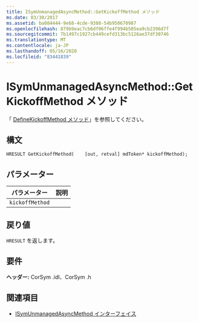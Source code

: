 ```yaml
---
title: ISymUnmanagedAsyncMethod::GetKickoffMethod メソッド
ms.date: 03/30/2017
ms.assetid: ba084444-9e68-4cde-9388-54b950670987
ms.openlocfilehash: 879b9eac7cb6df06ffe4f994b505ea9cb2396d7f
ms.sourcegitcommit: 7b1497c1927cb449cefd313bc5126ae37df30746
ms.translationtype: MT
ms.contentlocale: ja-JP
ms.lasthandoff: 05/16/2020
ms.locfileid: "83441839"
---
```

# <a name="isymunmanagedasyncmethodgetkickoffmethod-method"></a>ISymUnmanagedAsyncMethod::GetKickoffMethod メソッド
「 [DefineKickoffMethod メソッド](isymunmanagedasyncmethodpropertieswriter-definekickoffmethod-method.md)」を参照してください。  
  
## <a name="syntax"></a>構文  
  
```idl  
HRESULT GetKickoffMethod(    [out, retval] mdToken* kickoffMethod);  
```  
  
## <a name="parameters"></a>パラメーター  
  
|パラメーター|説明|  
|---------------|-----------------|  
|`kickoffMethod`||  
  
## <a name="return-value"></a>戻り値  
 `HRESULT` を返します。  
  
## <a name="requirements"></a>要件  
 **ヘッダー:** CorSym .idl、CorSym .h  
  
## <a name="see-also"></a>関連項目

- [ISymUnmanagedAsyncMethod インターフェイス](isymunmanagedasyncmethod-interface.md)
